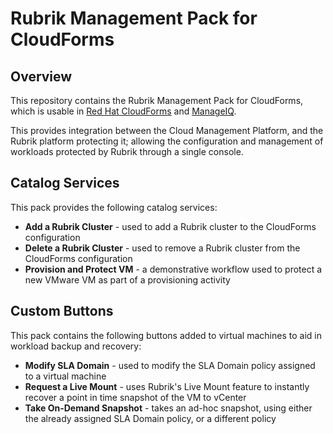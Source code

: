 # Rubrik Management Pack for CloudForms

## Overview

This repository contains the Rubrik Management Pack for CloudForms, which is usable in [Red Hat CloudForms](https://www.redhat.com/en/technologies/management/cloudforms) and [ManageIQ](https://manageiq.org).

This provides integration between the Cloud Management Platform, and the Rubrik platform protecting it; allowing the configuration and management of workloads protected by Rubrik through a single console.

## Catalog Services

This pack provides the following catalog services:

* **Add a Rubrik Cluster** - used to add a Rubrik cluster to the CloudForms configuration
* **Delete a Rubrik Cluster** - used to remove a Rubrik cluster from the CloudForms configuration
* **Provision and Protect VM** - a demonstrative workflow used to protect a new VMware VM as part of a provisioning activity

## Custom Buttons

This pack contains the following buttons added to virtual machines to aid in workload backup and recovery:

* **Modify SLA Domain** - used to modify the SLA Domain policy assigned to a virtual machine
* **Request a Live Mount** - uses Rubrik's Live Mount feature to instantly recover a point in time snapshot of the VM to vCenter
* **Take On-Demand Snapshot** - takes an ad-hoc snapshot, using either the already assigned SLA Domain policy, or a different policy

